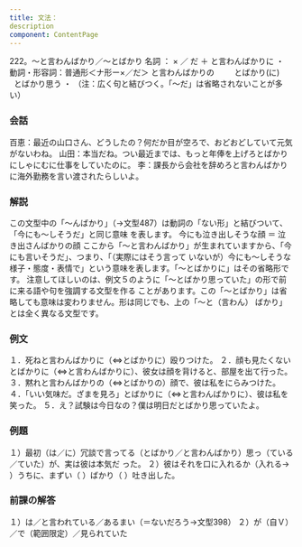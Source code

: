 ```yaml
---
title: 文法：
description
component: ContentPage
---
```



222。～と言わんばかり／～とばかり
名詞 ： × ／ だ ＋ と言わんばかりに ・  
動詞・形容詞：普通形＜ナ形ー×／だ＞ と言わんばかりの  
      とばかり(に)  
      とばかり思う ・
（注：広く句と結びつく。「～だ」は省略されないことが多い）
### 会話
百恵：最近の山口さん、どうしたの？何だか目が空ろで、おどおどしていて元気がないわね。 山田：本当だね。つい最近までは、もっと年俸を上げろとばかりにしゃにむに仕事をしていたのに。
李：課長から会社を辞めろと言わんばかりに海外勤務を言い渡されたらしいよ。
### 解説
この文型中の「～んばかり」（→文型487）は動詞の「ない形」と結びついて、「今にも～しそうだ」と同じ意味 を表します。
今にも泣き出しそうな顔 ＝ 泣き出さんばかりの顔 ここから「～と言わんばかり」が生まれていますから、「今にも言いそうだ」、つまり、「（実際にはそう言って
いないが）今にも～しそうな様子・態度・表情で」という意味を表します。「～とばかりに」はその省略形です。 注意してほしいのは、例文５のように「～とばかり思っていた」の形で前に来る語や句を強調する文型を作る ことがあります。この「～とばかり」は省略しても意味は変わりません。形は同じでも、上の「～と（言わん）
ばかり」とは全く異なる文型です。
### 例文
１．死ねと言わんばかりに（⇔とばかりに）殴りつけた。
２．顔も見たくないとばかりに（⇔と言わんばかりに）、彼女は顔を背けると、部屋を出て行った。
３．黙れと言わんばかりの（⇔とばかりの）顔で、彼は私をにらみつけた。
４．「いい気味だ。ざまを見ろ」とばかりに（⇔と言わんばかりに）、彼は私を笑った。
５．え？試験は今日なの？僕は明日だとばかり思っていたよ。
### 例題
１）最初（は／に）冗談で言ってる（とばかり／と言わんばかり）思っ（ている／ていた）が、実は彼は本気だ った。
２）彼はそれを口に入れるか（入れる→ ）うちに、まずい（ ）ばかり（ ）吐き出した。
### 前課の解答
１）は／と言われている／あるまい（＝ないだろう→文型398）
２）が（自Ｖ）／で（範囲限定）／見られていた
